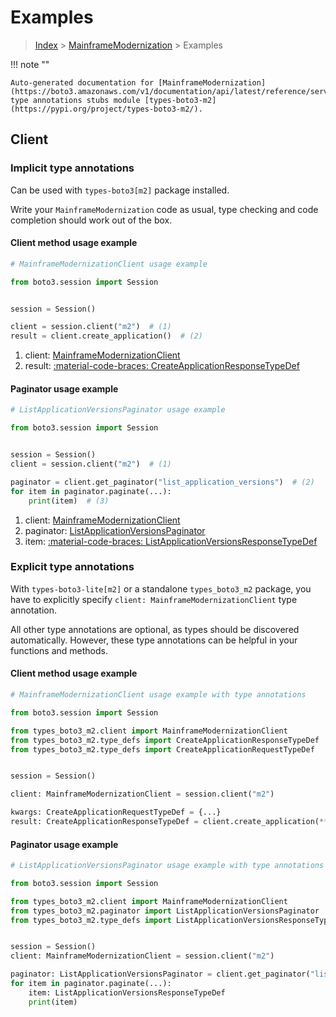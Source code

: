 # Examples

> [Index](../README.md) > [MainframeModernization](./README.md) > Examples

!!! note ""

    Auto-generated documentation for [MainframeModernization](https://boto3.amazonaws.com/v1/documentation/api/latest/reference/services/m2.html#mainframemodernization)
    type annotations stubs module [types-boto3-m2](https://pypi.org/project/types-boto3-m2/).

## Client

### Implicit type annotations

Can be used with `types-boto3[m2]` package installed.

Write your `MainframeModernization` code as usual,
type checking and code completion should work out of the box.


#### Client method usage example

```python
# MainframeModernizationClient usage example

from boto3.session import Session


session = Session()

client = session.client("m2")  # (1)
result = client.create_application()  # (2)
```

1. client: [MainframeModernizationClient](./client.md)
2. result: [:material-code-braces: CreateApplicationResponseTypeDef](./type_defs.md#createapplicationresponsetypedef)



#### Paginator usage example

```python
# ListApplicationVersionsPaginator usage example

from boto3.session import Session


session = Session()
client = session.client("m2")  # (1)

paginator = client.get_paginator("list_application_versions")  # (2)
for item in paginator.paginate(...):
    print(item)  # (3)
```

1. client: [MainframeModernizationClient](./client.md)
2. paginator: [ListApplicationVersionsPaginator](./paginators.md#listapplicationversionspaginator)
3. item: [:material-code-braces: ListApplicationVersionsResponseTypeDef](./type_defs.md#listapplicationversionsresponsetypedef)




### Explicit type annotations

With `types-boto3-lite[m2]`
or a standalone `types_boto3_m2` package, you have to explicitly specify `client: MainframeModernizationClient` type annotation.

All other type annotations are optional, as types should be discovered automatically.
However, these type annotations can be helpful in your functions and methods.


#### Client method usage example

```python
# MainframeModernizationClient usage example with type annotations

from boto3.session import Session

from types_boto3_m2.client import MainframeModernizationClient
from types_boto3_m2.type_defs import CreateApplicationResponseTypeDef
from types_boto3_m2.type_defs import CreateApplicationRequestTypeDef


session = Session()

client: MainframeModernizationClient = session.client("m2")

kwargs: CreateApplicationRequestTypeDef = {...}
result: CreateApplicationResponseTypeDef = client.create_application(**kwargs)
```



#### Paginator usage example

```python
# ListApplicationVersionsPaginator usage example with type annotations

from boto3.session import Session

from types_boto3_m2.client import MainframeModernizationClient
from types_boto3_m2.paginator import ListApplicationVersionsPaginator
from types_boto3_m2.type_defs import ListApplicationVersionsResponseTypeDef


session = Session()
client: MainframeModernizationClient = session.client("m2")

paginator: ListApplicationVersionsPaginator = client.get_paginator("list_application_versions")
for item in paginator.paginate(...):
    item: ListApplicationVersionsResponseTypeDef
    print(item)
```




